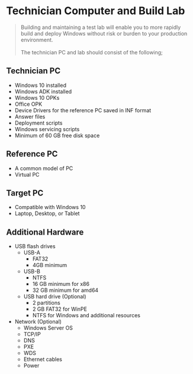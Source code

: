 # Technician Computer and Build Lab

> Building and maintaining a test lab will enable you to more rapidly build and deploy Windows without risk or burden to your production environment. <br><br> 
> The technician PC and lab should consist of the following;

## Technician PC 
* Windows 10 installed
* Windows ADK installed
* Windows 10 OPKs
* Office OPK
* Device Drivers for the reference PC saved in INF format
* Answer files 
* Deployment scripts
* Windows servicing scripts
* Minimum of 60 GB free disk space

## Reference PC
* A common model of PC
* Virtual PC

## Target PC
* Compatible with Windows 10
* Laptop, Desktop, or Tablet

## Additional Hardware

* USB flash drives
    * USB-A 
        * FAT32
        * 4GB minimum
    * USB-B
        * NTFS
        * 16 GB minimum for x86
        * 32 GB minimum for amd64
    * USB hard drive (Optional)
        * 2 partitions
        * 2 GB FAT32 for WinPE
        * NTFS for Windows and additional resources
* Network (Optional)
    * Windows Server OS
    * TCP/IP
    * DNS
    * PXE
    * WDS
    * Ethernet cables
    * Power
